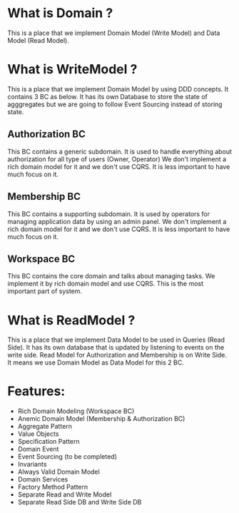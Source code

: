 
# What is Domain ?
This is a place that we implement Domain Model (Write Model) and Data Model (Read Model).

# What is WriteModel ?
This is a place that we implement Domain Model by using DDD concepts. It contains 3 BC as below. It has its own Database to store the state of agggregates but we are going to follow Event Sourcing instead of storing state.

## Authorization BC
This BC contains a generic subdomain. It is used to handle everything about authorization for all type of users (Owner, Operator)
We don't implement a rich domain model for it and we don't use CQRS. It is less important to have much focus on it.


## Membership BC
This BC contains a supporting subdomain. It is used by operators for managing application data by using an admin panel.
We don't implement a rich domain model for it and we don't use CQRS. It is less important to have much focus on it.

## Workspace BC
This BC contains the core domain and talks about managing tasks. We implement it by rich domain model and use CQRS. This is the most important part of system.

# What is ReadModel ?
This is a place that we implement Data Model to be used in Queries (Read Side). It has its own database that is updated by listening to events on the write side.
Read Model for Authorization and Membership is on Write Side. It means we use Domain Model as Data Model for this 2 BC.


# Features:

- Rich Domain Modeling (Workspace BC)
- Anemic Domain Model (Membership & Authorization BC)
- Aggregate Pattern
- Value Objects
- Specification Pattern
- Domain Event
- Event Sourcing (to be completed)
- Invariants
- Always Valid Domain Model
- Domain Services
- Factory Method Pattern
- Separate Read and Write Model
- Separate Read Side DB and Write Side DB
